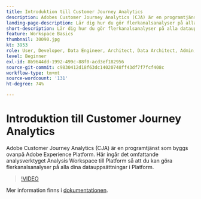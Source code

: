 ```yaml
---
title: Introduktion till Customer Journey Analytics
description: Adobes Customer Journey Analytics (CJA) är en programtjänst som byggs ovanpå Adobe Experience Platform. Här ingår det omfattande analysverktyget Analysis Workspace till Platform så att du kan göra flerkanalsanalyser på alla dina datauppsättningar i Platform.
landing-page-description: Lär dig hur du gör flerkanalsanalyser på alla datauppsättningar i Experience Platform.
short-description: Lär dig hur du gör flerkanalsanalyser på alla datauppsättningar i Experience Platform.
feature: Workspace Basics
thumbnail: 30090.jpg
kt: 3953
role: User, Developer, Data Engineer, Architect, Data Architect, Admin, Leader
level: Beginner
exl-id: 8b9644dd-1992-499c-88f0-acd3ef182956
source-git-commit: c9830412d18f63dc14020748ff43df7f7fcf408c
workflow-type: tm+mt
source-wordcount: '131'
ht-degree: 74%

---
```


# Introduktion till Customer Journey Analytics

Adobe Customer Journey Analytics (CJA) är en programtjänst som byggs ovanpå Adobe Experience Platform. Här ingår det omfattande analysverktyget Analysis Workspace till Platform så att du kan göra flerkanalsanalyser på alla dina datauppsättningar i Platform.

>[!VIDEO](https://video.tv.adobe.com/v/30090/?quality=12&learn=on)

Mer information finns i [dokumentationen](https://experienceleague.adobe.com/docs/analytics-platform/using/cja-landing.html?lang=sv-SE).
